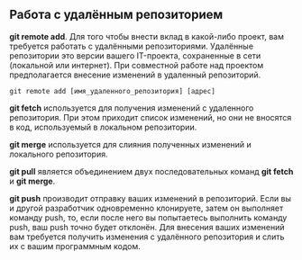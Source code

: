## **Работа с удалённым репозиторием**
**git remote add**. Для того чтобы внести вклад в какой-либо проект, вам требуется работать с удалёнными репозиториями. Удалённые репозитории это версии вашего IT-проекта, сохраненные в сети (локальной или интернет). При совместной работе над проектом предполагается внесение изменений в удаленный репозиторий.

    git remote add [имя_удаленного_репозитория] [адрес] 

**git fetch** используется для получения изменений с удаленного репозитория. При этом приходит список изменений, но они не вносятся в код, используемый в локальном репозитории.

**git merge** используется для слияния полученных изменений и локального репозитория.

**git pull** является объединением двух последовательных команд **git fetch** и **git merge**.

**git push** производит отправку ваших изменений в репозиторий. Если вы и другой разработчик одновременно клонируете, затем он выполняет команду push, то, если после него вы попытаетесь выполнить команду push, ваш push точно будет отклонён. Для внесения ваших изменений вам требуется получить изменения с удалённого репозитория и слить их с вашим программным кодом.